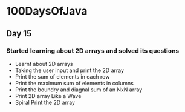 # 100DaysOfJava

## Day 15

### Started learning about 2D arrays and solved its questions

* Learnt about 2D arrays
* Taking the user input and print the 2D array
* Print the sum of elements in each row
* Print the maximum sum of elements in columns
* Print the boundry and diagnal sum of an NxN array
* Print 2D array Like a Wave
* Spiral Print the 2D array